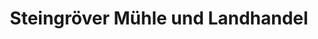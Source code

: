 ---
title: "Steingröver Mühle und Landhandel"
url: /verl/steingroever-muehle-und-landhandel/
shop: Landwirtschaftlich
---